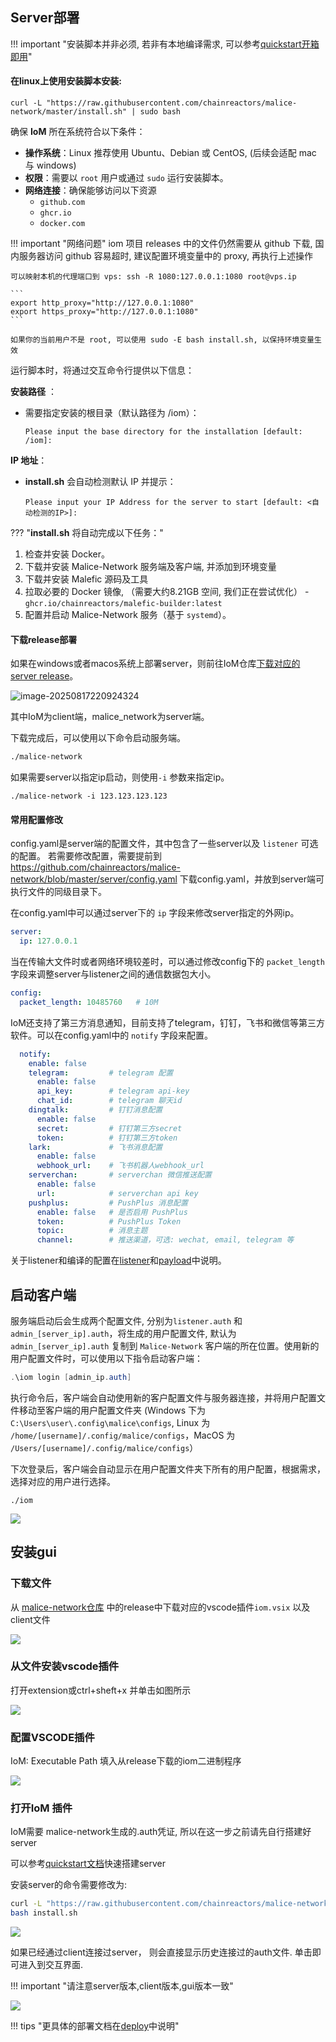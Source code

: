 ## Server部署

!!! important "安装脚本并非必须, 若非有本地编译需求, 可以参考[quickstart开箱即用](/IoM/quickstart)"

#### 在linux上使用安装脚本安装:

```
curl -L "https://raw.githubusercontent.com/chainreactors/malice-network/master/install.sh" | sudo bash
```

确保 **IoM** 所在系统符合以下条件：

- **操作系统**：Linux 推荐使用 Ubuntu、Debian 或 CentOS, (后续会适配 mac 与 windows)
- **权限**：需要以 `root` 用户或通过 `sudo` 运行安装脚本。
- **网络连接**：确保能够访问以下资源
    - `github.com`
    - `ghcr.io`
    - `docker.com`

!!! important "网络问题"
    iom 项目 releases 中的文件仍然需要从 github 下载, 国内服务器访问 github 容易超时, 建议配置环境变量中的 proxy, 再执行上述操作

	可以映射本机的代理端口到 vps: ssh -R 1080:127.0.0.1:1080 root@vps.ip
	
	```
	export http_proxy="http://127.0.0.1:1080"
	export https_proxy="http://127.0.0.1:1080"
	```

	如果你的当前用户不是 root, 可以使用 sudo -E bash install.sh, 以保持环境变量生效

运行脚本时，将通过交互命令行提供以下信息：

**安装路径** ：

- 需要指定安装的根目录（默认路径为 /iom）：

  ```
  Please input the base directory for the installation [default: /iom]:
  ```

**IP 地址**：

- **install.sh** 会自动检测默认 IP 并提示：

  ```
  Please input your IP Address for the server to start [default: <自动检测的IP>]:
  ```

??? "**install.sh** 将自动完成以下任务："
1. 检查并安装 Docker。
2. 下载并安装 Malice-Network 服务端及客户端, 并添加到环境变量
3. 下载并安装 Malefic 源码及工具
4. 拉取必要的 Docker 镜像, （需要大约8.21GB 空间, 我们正在尝试优化）
		- `ghcr.io/chainreactors/malefic-builder:latest`
5. 配置并启动 Malice-Network 服务（基于 `systemd`）。

#### 下载release部署

如果在windows或者macos系统上部署server，则前往IoM仓库[下载对应的server release](https://github.com/chainreactors/malice-network/releases/latest)。

![image-20250817220924324](/IoM/assets/usage/deploy/github_release.png)

其中IoM为client端，malice_network为server端。

下载完成后，可以使用以下命令启动服务端。

```bash
./malice-network
```

如果需要server以指定ip启动，则使用`-i` 参数来指定ip。

```
./malice-network -i 123.123.123.123
```

#### 常用配置修改
config.yaml是server端的配置文件，其中包含了一些server以及 `listener` 可选的配置。
若需要修改配置，需要提前到 https://github.com/chainreactors/malice-network/blob/master/server/config.yaml 下载config.yaml，并放到server端可执行文件的同级目录下。

在config.yaml中可以通过server下的 `ip` 字段来修改server指定的外网ip。

```yaml
server:
  ip: 127.0.0.1
```

当在传输大文件时或者网络环境较差时，可以通过修改config下的 `packet_length` 字段来调整server与listener之间的通信数据包大小。

```yaml
config:
  packet_length: 10485760   # 10M
```

IoM还支持了第三方消息通知，目前支持了telegram，钉钉，飞书和微信等第三方软件。可以在config.yaml中的 `notify` 字段来配置。
```yaml
  notify:
    enable: false 
    telegram:         # telegram 配置
	  enable: false
	  api_key:        # telegram api-key
	  chat_id:        # telegram 聊天id
	dingtalk:         # 钉钉消息配置
	  enable: false
	  secret:         # 钉钉第三方secret
	  token:          # 钉钉第三方token
    lark:             # 飞书消息配置
      enable: false
      webhook_url:    # 飞书机器人webhook_url
    serverchan:       # serverchan 微信推送配置
      enable: false
      url:            # serverchan api key
    pushplus:         # PushPlus 消息配置
      enable: false   # 是否启用 PushPlus
      token:          # PushPlus Token
      topic:          # 消息主题
      channel:        # 推送渠道，可选: wechat, email, telegram 等
```

关于listener和编译的配置在[listener](IoM/guideline/listener.md)和[payload](payload.md)中说明。
## 启动客户端

服务端启动后会生成两个配置文件, 分别为`listener.auth` 和`admin_[server_ip].auth`，将生成的用户配置文件, 默认为 `admin_[server_ip].auth` 复制到 `Malice-Network` 客户端的所在位置。使用新的用户配置文件时，可以使用以下指令启动客户端：

```powershell
.\iom login [admin_ip.auth]
```

执行命令后，客户端会自动使用新的客户配置文件与服务器连接，并将用户配置文件移动至客户端的用户配置文件夹 (Windows 下为 `C:\Users\user\.config\malice\configs`, Linux 为 `/home/[username]/.config/malice/configs`，MacOS  为 `/Users/[username]/.config/malice/configs`）

下次登录后，客户端会自动显示在用户配置文件夹下所有的用户配置，根据需求，选择对应的用户进行选择。

```
./iom
```

![](/IoM/assets/EEgKb86iwop9xaxBUt8cHZG9n8f.png)

## 安装gui 

### 下载文件
从 [malice-network仓库](https://github.com/chainreactors/malice-network/releases/tag/nightly) 中的release中下载对应的vscode插件`iom.vsix` 以及client文件

![](/IoM/assets/Pasted%20image%2020250220013427.png)

### 从文件安装vscode插件

打开extension或ctrl+sheft+x 并单击如图所示

![](/IoM/assets/Pasted%20image%2020250220013640.png)

### 配置VSCODE插件

IoM: Executable Path 填入从release下载的iom二进制程序

![](/IoM/assets/Pasted%20image%2020250220014015.png)

### 打开IoM 插件

IoM需要 malice-network生成的.auth凭证, 所以在这一步之前请先自行搭建好server

可以参考[quickstart文档](/IoM/quickstart/#server)快速搭建server

安装server的命令需要修改为:
```bash
curl -L "https://raw.githubusercontent.com/chainreactors/malice-network/master/install.sh" -o install.sh
bash install.sh
```

![](/IoM/assets/Pasted%20image%2020250220014242.png)

如果已经通过client连接过server， 则会直接显示历史连接过的auth文件. 单击即可进入到交互界面. 

!!! important "请注意server版本,client版本,gui版本一致"

![](/IoM/assets/Pasted%20image%2020250220013750.png)



!!! tips "更具体的部署文档在[deploy](/IoM/manual/manual/deploy)中说明"